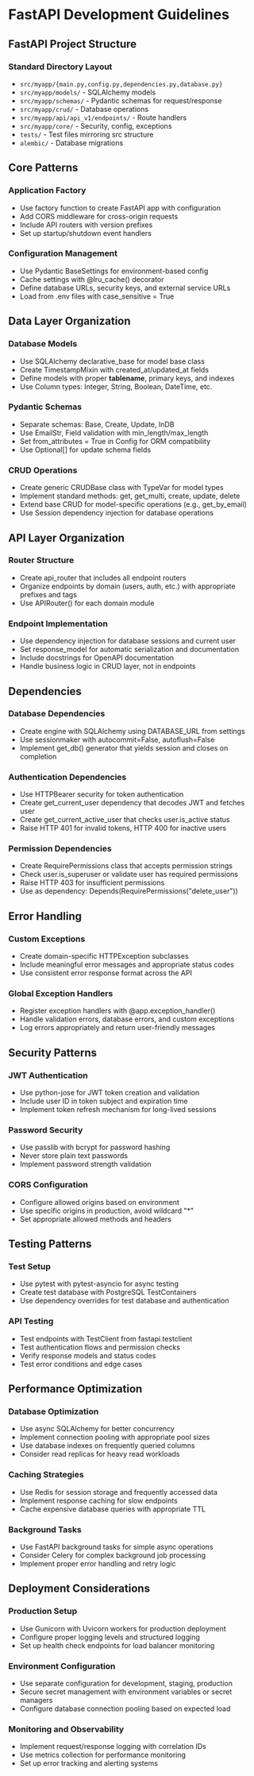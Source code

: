 # FastAPI Development Guidelines

## FastAPI Project Structure

### Standard Directory Layout
- `src/myapp/{main.py,config.py,dependencies.py,database.py}`
- `src/myapp/models/` - SQLAlchemy models
- `src/myapp/schemas/` - Pydantic schemas for request/response
- `src/myapp/crud/` - Database operations
- `src/myapp/api/api_v1/endpoints/` - Route handlers
- `src/myapp/core/` - Security, config, exceptions
- `tests/` - Test files mirroring src structure
- `alembic/` - Database migrations

## Core Patterns

### Application Factory
- Use factory function to create FastAPI app with configuration
- Add CORS middleware for cross-origin requests
- Include API routers with version prefixes
- Set up startup/shutdown event handlers

### Configuration Management
- Use Pydantic BaseSettings for environment-based config
- Cache settings with @lru_cache() decorator
- Define database URLs, security keys, and external service URLs
- Load from .env files with case_sensitive = True

## Data Layer Organization

### Database Models
- Use SQLAlchemy declarative_base for model base class
- Create TimestampMixin with created_at/updated_at fields
- Define models with proper __tablename__, primary keys, and indexes
- Use Column types: Integer, String, Boolean, DateTime, etc.

### Pydantic Schemas  
- Separate schemas: Base, Create, Update, InDB
- Use EmailStr, Field validation with min_length/max_length
- Set from_attributes = True in Config for ORM compatibility
- Use Optional[] for update schema fields

### CRUD Operations
- Create generic CRUDBase class with TypeVar for model types
- Implement standard methods: get, get_multi, create, update, delete
- Extend base CRUD for model-specific operations (e.g., get_by_email)
- Use Session dependency injection for database operations

## API Layer Organization

### Router Structure
- Create api_router that includes all endpoint routers
- Organize endpoints by domain (users, auth, etc.) with appropriate prefixes and tags
- Use APIRouter() for each domain module

### Endpoint Implementation
- Use dependency injection for database sessions and current user
- Set response_model for automatic serialization and documentation
- Include docstrings for OpenAPI documentation
- Handle business logic in CRUD layer, not in endpoints

## Dependencies

### Database Dependencies
- Create engine with SQLAlchemy using DATABASE_URL from settings
- Use sessionmaker with autocommit=False, autoflush=False
- Implement get_db() generator that yields session and closes on completion

### Authentication Dependencies
- Use HTTPBearer security for token authentication
- Create get_current_user dependency that decodes JWT and fetches user
- Create get_current_active_user that checks user.is_active status
- Raise HTTP 401 for invalid tokens, HTTP 400 for inactive users

### Permission Dependencies
- Create RequirePermissions class that accepts permission strings
- Check user.is_superuser or validate user has required permissions
- Raise HTTP 403 for insufficient permissions
- Use as dependency: Depends(RequirePermissions("delete_user"))

## Error Handling

### Custom Exceptions
- Create domain-specific HTTPException subclasses
- Include meaningful error messages and appropriate status codes
- Use consistent error response format across the API

### Global Exception Handlers
- Register exception handlers with @app.exception_handler()
- Handle validation errors, database errors, and custom exceptions
- Log errors appropriately and return user-friendly messages

## Security Patterns

### JWT Authentication
- Use python-jose for JWT token creation and validation
- Include user ID in token subject and expiration time
- Implement token refresh mechanism for long-lived sessions

### Password Security
- Use passlib with bcrypt for password hashing
- Never store plain text passwords
- Implement password strength validation

### CORS Configuration
- Configure allowed origins based on environment
- Use specific origins in production, avoid wildcard "*"
- Set appropriate allowed methods and headers

## Testing Patterns

### Test Setup
- Use pytest with pytest-asyncio for async testing
- Create test database with PostgreSQL TestContainers
- Use dependency overrides for test database and authentication

### API Testing
- Test endpoints with TestClient from fastapi.testclient
- Test authentication flows and permission checks
- Verify response models and status codes
- Test error conditions and edge cases

## Performance Optimization

### Database Optimization
- Use async SQLAlchemy for better concurrency
- Implement connection pooling with appropriate pool sizes
- Use database indexes on frequently queried columns
- Consider read replicas for heavy read workloads

### Caching Strategies
- Use Redis for session storage and frequently accessed data
- Implement response caching for slow endpoints
- Cache expensive database queries with appropriate TTL

### Background Tasks
- Use FastAPI background tasks for simple async operations
- Consider Celery for complex background job processing
- Implement proper error handling and retry logic

## Deployment Considerations

### Production Setup
- Use Gunicorn with Uvicorn workers for production deployment
- Configure proper logging levels and structured logging
- Set up health check endpoints for load balancer monitoring

### Environment Configuration
- Use separate configuration for development, staging, production
- Secure secret management with environment variables or secret managers
- Configure database connection pooling based on expected load

### Monitoring and Observability
- Implement request/response logging with correlation IDs
- Use metrics collection for performance monitoring
- Set up error tracking and alerting systems